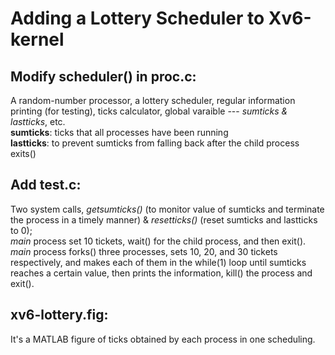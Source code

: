 # Adding a Lottery Scheduler to Xv6-kernel

## Modify scheduler() in proc.c:
A random-number processor, a lottery scheduler, regular information printing (for testing), ticks calculator, global varaible --- *sumticks & lastticks*, etc.  
**sumticks**: ticks that all processes have been running  
**lastticks**: to prevent sumticks from falling back after the child process exits()  

## Add test.c:  
Two system calls, *getsumticks()* (to monitor value of sumticks and terminate the process in a timely manner) & *resetticks()* (reset sumticks and lastticks to 0);  
*main* process set 10 tickets, wait() for the child process, and then exit(). *main* process forks() three processes, sets 10, 20, and 30 tickets respectively, and makes each of them in the while(1) loop until sumticks reaches a certain value, then prints the information, kill() the process and exit().

## xv6-lottery.fig:  
It's a MATLAB figure of ticks obtained by each process in one scheduling.
